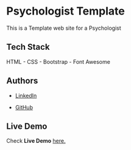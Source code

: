 # Psychologist Template

This is a Template web site for a Psychologist 

## Tech Stack

HTML - CSS - Bootstrap - Font Awesome


## Authors

- [LinkedIn](https://www.linkedin.com/in/abdelkader-bouchouicha-0042ab123/)

- [GitHub](https://github.com/bouchouichaAek/)

## Live Demo

Check  **Live Demo** [here.](https://bouchouichaaek.github.io/psychologist-template/)

